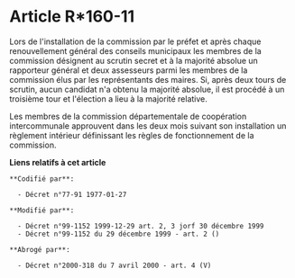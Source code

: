 # Article R*160-11

Lors de l'installation de la commission par le préfet et après chaque renouvellement général des conseils municipaux les
membres de la commission désignent au scrutin secret et à la majorité absolue un rapporteur général et deux assesseurs parmi
les membres de la commission élus par les représentants des maires. Si, après deux tours de scrutin, aucun candidat n'a
obtenu la majorité absolue, il est procédé à un troisième tour et l'élection a lieu à la majorité relative.

Les membres de la commission départementale de coopération intercommunale approuvent dans les deux mois suivant son
installation un règlement intérieur définissant les règles de fonctionnement de la commission.

**Liens relatifs à cet article**

	**Codifié par**:

	  - Décret n°77-91 1977-01-27

	**Modifié par**:

	  - Décret n°99-1152 1999-12-29 art. 2, 3 jorf 30 décembre 1999
	  - Décret n°99-1152 du 29 décembre 1999 - art. 2 ()

	**Abrogé par**:

	  - Décret n°2000-318 du 7 avril 2000 - art. 4 (V)
